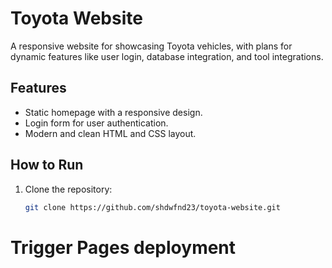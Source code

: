 # Toyota Website

A responsive website for showcasing Toyota vehicles, with plans for dynamic features like user login, database integration, and tool integrations.

## Features
- Static homepage with a responsive design.
- Login form for user authentication.
- Modern and clean HTML and CSS layout.

## How to Run
1. Clone the repository:
   ```bash
   git clone https://github.com/shdwfnd23/toyota-website.git
# Trigger Pages deployment

